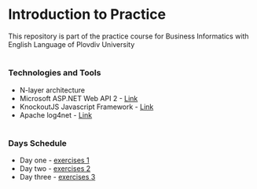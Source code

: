 # Introduction to Practice
This repository is part of the practice course for Business Informatics with English Language of Plovdiv University


# 
### Technologies and Tools
* N-layer architecture
* Microsoft ASP.NET Web API 2 - [Link](https://msdn.microsoft.com/en-us/library/dn448365(v=vs.118).aspx)
* KnockoutJS Javascript Framework - [Link](https://knockoutjs.com)
* Apache log4net - [Link](https://logging.apache.org/log4net/release/config-examples.html#FileAppender)


#
### Days Schedule

* Day one - [exercises 1](https://github.com/pkyurkchiev/practice-biel/tree/master/exercises/day_1)
* Day two - [exercises 2](https://github.com/pkyurkchiev/practice-biel/tree/master/exercises/day_2)
* Day three - [exercises 3](https://github.com/pkyurkchiev/practice-biel/tree/master/exercises/day_3)

